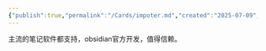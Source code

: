 ```yaml
---
{"publish":true,"permalink":"/Cards/impoter.md","created":"2025-07-09","modified":"2025-07-09","published":"2025-07-12T13:25:15.254+08:00","tags":["obsidian插件"],"cssclasses":""}
---
```



主流的笔记软件都支持，obsidian官方开发，值得信赖。


